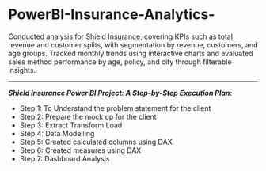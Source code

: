 # PowerBI-Insurance-Analytics-
Conducted analysis for Shield Insurance, covering KPIs such as total revenue and customer splits, with segmentation by revenue, customers, and age groups. Tracked monthly trends using interactive charts and evaluated sales method performance by age, policy, and city through filterable insights.
***
***Shield Insurance Power BI Project: A Step-by-Step Execution Plan:***

- Step 1: To Understand the problem statement for the client 
- Step 2: Prepare the mock up for the client 
- Step 3: Extract Transform Load 
- Step 4: Data Modelling 
- Step 5: Created calculated columns using DAX 
- Step 6: Created measures using DAX 
- Step 7: Dashboard Analysis
